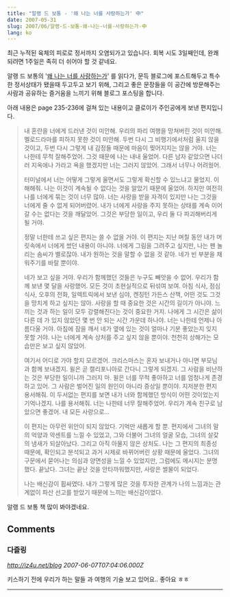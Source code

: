 ```yaml
---
title: "알랭 드 보통 - '왜 나는 너를 사랑하는가' 中"
date: 2007-05-31
slug: 2007/06/알랭-드-보통-왜-나는-너를-사랑하는가-中
lang: ko
---
```


최근 누적된 육체의 피로로 정서까지 오염되가고 있습니다.
회복 시도 3일째인데, 완쾌되려면 1주일은 족히 더 쉬어야 할 것 같네요.

알랭 드 보통의 '[왜 나는 너를 사랑하는가](http://www.yes24.com/Goods/FTGoodsView.aspx?goodsNo=289164)' 를 읽다가, 문득 블로그에 포스트해두고 특수한 정서상태가 됐을때 두고두고 보기 위해, 그리고 좋은 문장들을 이 공간에 방문해주는 사람과 공유하는 즐거움을 느끼기 위해 블로그 포스팅을 합니다.

아래 내용은 page 235-236에 걸쳐 있는 내용이고 클로이가 주인공에게 보낸 편지입니다.


> 내 혼란을 너에게 드러낸 것이 미안해. 우리의 파리 여행을 망쳐버린 것이 미안해. 멜로드라마를 피하지 못한 것이 미안해. 두번 다시 그 비행기에서처럼 울지 않을 것이고, 두번 다시 그렇게 내 감정들 때문에 마음이 찢어지지는 않을 거야. 너는 나한테 무척 잘해주었어. 그것 때문에 나는 내내 울었어. 다른 남자 같았으면 나더러 지옥에나 가라고 욕을 했겠지만 너는 그러지 않았어. 그래서 너무나 어려웠어.
> 
> 터미널에서 너는 어떻게 그렇게 울면서도 그렇게 확신할 수 있느냐고 물었지. 이해해줘. 
> 나는 이것이 계속될 수 없다는 것을 알았기 때문에 울었어. 하지만 여전히 나를 너에게 묶는 것이 너무 많아. 너는 사랑을 받을 자격이 있지만 나는 그것을 너에게 줄 수 없게 되어버렸어. 내가 너에게 사랑을 주지 못하는 상태를 계속 이어갈 수는 없다는 것을 깨달았어. 그것은 부당한 일이고, 우리 둘 다 파괴해버리게 될 거야.
> 
> 정말 너한테 쓰고 싶은 편지는 쓸 수 없을 거야. 이 편지는 지난 며칠 동안 내가 머릿속에서 너에게 썼던 내용이 아니야. 너에게 그림을 그려주고 싶지만, 나는 펜 놀리는 솜씨가 별로잖아. 내가 원하는 것을 말할 수 없을 것 같아. 네가 빈 부분을 채워주기를 바랄 뿐이야.
> 
> 네가 보고 싶을 거야. 우리가 함께했던 것들은 누구도 빼앗을 수 없어. 우리가 함께 보낸 몇 달을 사랑했어. 모든 것이 초현실적으로 뒤섞여 보여. 아침 식사, 점심 식사, 오후의 전화, 일렉트릭에서 보낸 심야, 켄징턴 가든스 산책, 어떤 것도 그것을 망치게 하고 싶지는 않아. 사랑을 할 때 중요한 것은 시간의 길이가 아니야. 느끼는 것과 하는 일이 모두 강렬해진다는 것이 중요한 거지. 나에게 그 시간은 삶이 다른 데 가 있지 않았던 몇 번 안 되는 시간 가운데 하나야. 너는 나한테 언제나 아름다울 거야. 아침에 잠을 깨서 네가 옆에 있는 것이 얼마나 기분 좋았는지 잊지 못할 거야. 나는 너에게 계속 상처를 주고 싶지 않을 뿐이야. 천천히 상해가는 모습만은 보고 싶지 않았어.
> 
> 여기서 어디로 가야 할지 모르겠어. 크리스마스는 혼자 보내거나 아니면 부모님과 함께 보내겠지. 윌은 곧 캘리포니아로 간다니 그렇게 되겠지. 그 사람을 비난하는 것은 부당한 일이니까 그러지 마. 윌은 너를 무척 좋아하고 너를 엄청나게 존경하고 있어. 그 사람은 벌어진 일의 원인이 아니라 증상일 뿐이야. 지저분한 편지 용서해줘. 이 두서없는 편지를 보면 내가 너와 함께했던 방식이 어떤 것이었는지 기억나겠지. 나를 용서해줘. 너는 나한테 너무 잘해주었어. 우리가 계속 친구로 남았으면 좋겠어. 내 모든 사랑으로...
> 
> 이 편지는 아무런 위안이 되지 않았다. 기억만 새롭게 할 뿐. 편지에서 그녀의 말의 억양과 악센트를 느낄 수 있었고, 그와 더불어 그녀의 얼굴 모습, 그녀의 살갗의 냄새가 되살아났다. 그리고 아직 아물지 않은 상처도. 나는 그 편지의 최종성 때문에, 확인되고 분석되고 과거 시제로 바뀌어버린 상황 때문에 울었다. 그녀의 구문에서 묻어나는 의심과 양면성을 느낄 수 있었지만, 그럼에도 메시지는 분명했다. 끝났다. 그녀는 끝난 것을 안타까워했지만, 사랑은 썰물이 되었다. 
> 
> 나는 배신감이 휩싸였다. 내가 그렇게 많은 것을 투자한 관계가 나의 느낌과는 관계없이 파산 선고를 받았기 때문에 느끼는 배신감이었다. 

알랭 드 보통 책 많이 봐야겠네요.

## Comments

### 다즐링
*http://iz4u.net/blog*
*2007-06-07T07:04:06.000Z*

키스하기 전에 우리가 하는 말들 과 
여행의 기술 보고 있어요.. 좋아요 ㅎㅎ

---

